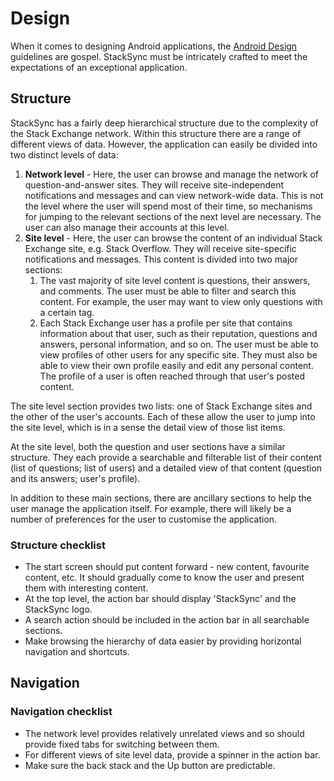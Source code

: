 # Design

When it comes to designing Android applications, the [Android
Design](http://developer.android.com/design/index.html) guidelines are
gospel. StackSync must be intricately crafted to meet the expectations
of an exceptional application.

## Structure

StackSync has a fairly deep hierarchical structure due to the complexity
of the Stack Exchange network. Within this structure there are a range
of different views of data. However, the application can easily be
divided into two distinct levels of data:

1.  **Network level** - Here, the user can browse and manage the network
    of question-and-answer sites. They will receive site-independent
    notifications and messages and can view network-wide data.
    This is not the level where the user will spend most of their time,
    so mechanisms for jumping to the relevant sections of the next level
    are necessary. The user can also manage their accounts at this level.
2.  **Site level** - Here, the user can browse the content of an
    individual Stack Exchange site, e.g. Stack Overflow. They will
    receive site-specific notifications and messages. This content is
    divided into two major sections:
    1.  The vast majority of site level content is questions, their
        answers, and comments. The user must be able to filter and
        search this content. For example, the user may want to view only
        questions with a certain tag.
    2.  Each Stack Exchange user has a profile per site that contains
        information about that user, such as their reputation, questions
        and answers, personal information, and so on. The user must be
        able to view profiles of other users for any specific site. They
        must also be able to view their own profile easily and edit any
        personal content. The profile of a user is often reached through
        that user's posted content.

The site level section provides two lists: one of Stack Exchange sites
and the other of the user's accounts. Each of these allow the user to
jump into the site level, which is in a sense the detail view of those
list items.

At the site level, both the question and user sections have a similar
structure. They each provide a searchable and filterable list of their
content (list of questions; list of users) and a detailed view of that
content (question and its answers; user's profile).

In addition to these main sections, there are ancillary sections to help
the user manage the application itself. For example, there will likely be
a number of preferences for the user to customise the application.

### Structure checklist

*   The start screen should put content forward - new content, favourite
    content, etc. It should gradually come to know the user and present
    them with interesting content.
*   At the top level, the action bar should display 'StackSync' and the
    StackSync logo.
*   A search action should be included in the action bar in all
    searchable sections.
*   Make browsing the hierarchy of data easier by providing horizontal
    navigation and shortcuts.

## Navigation

### Navigation checklist

*   The network level provides relatively unrelated views and so should
    provide fixed tabs for switching between them.
*   For different views of site level data, provide a spinner in the
    action bar.
*   Make sure the back stack and the Up button are predictable.
